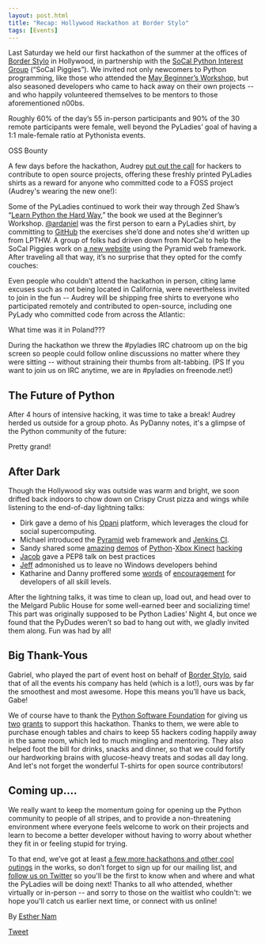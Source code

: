 ```yaml
---
layout: post.html
title: "Recap: Hollywood Hackathon at Border Stylo"
tags: [Events]
---
```


Last Saturday we held our first hackathon of the summer at the offices of [Border Stylo](http://borderstylo.com) in Hollywood, in partnership with the [SoCal Python Interest Group](http://socal-piggies.org) (“SoCal Piggies”). We invited not only newcomers to Python programming, like those who attended the [May Beginner’s Workshop,](static/blog/3_intro-to-python-workshop-recap.html) but also seasoned developers who came to hack away on their own projects -- and who happily volunteered themselves to be mentors to those aforementioned n00bs.

Roughly 60% of the day’s 55 in-person participants and 90% of the 30 remote participants were female, well beyond the PyLadies’ goal of having a 1:1 male-female ratio at Pythonista events.

OSS Bounty

A few days before the hackathon, Audrey [put out the call](https://twitter.com/#%21/pyladies/status/81081811853258752) for hackers to contribute to open source projects, offering these freshly printed PyLadies shirts as a reward for anyone who committed code to a FOSS project (Audrey's wearing the new one!):

Some of the PyLadies continued to work their way through Zed Shaw’s “[Learn Python the Hard Way,](http://learnpythonthehardway.org/)” the book we used at the Beginner’s Workshop. [@ardaniel](https://twitter.com/#%21/ardaniel/status/82242329506881536) was the first person to earn a PyLadies shirt, by committing to [GitHub](http://github.com) the exercises she’d done and notes she'd written up from LPTHW. A group of folks had driven down from NorCal to help the SoCal Piggies work on [a new website](https://github.com/lapython/pythonla) using the Pyramid web framework. After traveling all that way, it’s no surprise that they opted for the comfy couches:

Even people who couldn’t attend the hackathon in person, citing lame excuses such as not being located in California, were nevertheless invited to join in the fun -- Audrey will be shipping free shirts to everyone who participated remotely and contributed to open-source, including one PyLady who committed code from across the Atlantic:

What time was it in Poland???

During the hackathon we threw the \#pyladies IRC chatroom up on the big screen so people could follow online discussions no matter where they were sitting -- without straining their thumbs from alt-tabbing. (PS If you want to join us on IRC anytime, we are in \#pyladies on freenode.net!)

The Future of Python
--------------------

After 4 hours of intensive hacking, it was time to take a break! Audrey herded us outside for a group photo. As PyDanny notes, it's a glimpse of the Python community of the future:

Pretty grand!

After Dark
----------

Though the Hollywood sky was outside was warm and bright, we soon drifted back indoors to chow down on Crispy Crust pizza and wings while listening to the end-of-day lightning talks:

-   Dirk gave a demo of his [Opani](http://opani.com) platform, which leverages the cloud for social supercomputing.
-   Michael introduced the [Pyramid](http://docs.pylonsproject.org/projects/pyramid/dev/) web framework and [Jenkins CI](http://jenkins-ci.org/).
-   Sandy shared some [amazing](http://www.youtube.com/watch?v=Kg0Rvj-Seto) [demos](http://www.youtube.com/watch?v=WDqYWsl39Ro) of [Python](http://openkinect.org/wiki/Python_Wrapper)-[Xbox Kinect](http://en.wikipedia.org/wiki/Kinect) [hacking](http://www.youtube.com/watch?v=PYq9gkdpiS8)
-   [Jacob](https://twitter.com/jacobburch) gave a PEP8 talk on best practices
-   [Jeff](https://twitter.com/#%21/jeffschenck) admonished us to leave no Windows developers behind
-   Katharine and Danny proffered some [words](http://kjamistan.tumblr.com/post/6675268237/on-becoming-a-fabulous-pythonista)
    of [encouragement](http://www.slideshare.net/pydanny/confessions-of-a-joe-developer) for developers of all skill levels.

After the lightning talks, it was time to clean up, load out, and head over to the Melgard Public House for some well-earned beer and socializing time! This part was originally supposed to be Python Ladies’ Night 4, but once we found that the PyDudes weren’t so bad to hang out with, we gladly invited them along. Fun was had by all!

Big Thank-Yous
--------------

Gabriel, who played the part of event host on behalf of [Border Stylo](http://www.borderstylo.com), said that of all the events his company has held (which is a lot!), ours was by far the smoothest and most awesome. Hope this means you’ll have us back, Gabe!

We of course have to thank the [Python Software Foundation](http://www.python.org/psf/) for giving us [two](static/blog/thank-you-python-software-foundation) [grants](http://pythonsprints.com) to support this hackathon. Thanks to them, we were able to purchase enough tables and chairs to keep 55 hackers coding happily away in the same room, which led to much mingling and mentoring. They also helped foot the bill for drinks, snacks and dinner, so that we could fortify our hardworking brains with glucose-heavy treats and sodas all day long. And let's not forget the wonderful T-shirts for open source contributors!

Coming up....
-------------

We really want to keep the momentum going for opening up the Python community to people of all stripes, and to provide a non-threatening environment where everyone feels welcome to work on their projects and learn to become a better developer without having to worry about whether they fit in or feeling stupid for trying.

To that end, we’ve got at least [a few more hackathons and other cool outings](static/events) in the works, so don’t forget to sign up for our mailing list, and [follow us on Twitter](https://twitter.com/pyladies) so you'll be the first to know when and where and what the PyLadies will be doing next! Thanks to all who attended, whether virtually or in-person -- and sorry to those on the waitlist who couldn't: we hope you'll catch us earlier next time, or connect with us online!

By [Esther Nam](https://twitter.com/estherbester "Estherbester | Twitter")

[Tweet](https://twitter.com/share)